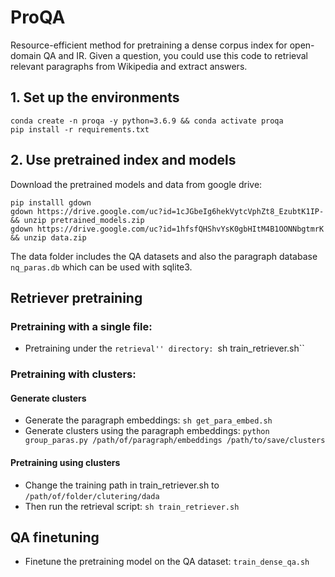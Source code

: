 # ProQA

Resource-efficient method for pretraining a dense corpus index for open-domain QA and IR. Given a question, you could use this code to retrieval relevant paragraphs from Wikipedia and extract answers.

## 1. Set up the environments
```
conda create -n proqa -y python=3.6.9 && conda activate proqa
pip install -r requirements.txt
```

## 2. Use pretrained index and models
Download the pretrained models and data from google drive:
```
pip installl gdown
gdown https://drive.google.com/uc?id=1cJGbeIg6hekVytcVphZt8_EzubtK1IP- && unzip pretrained_models.zip
gdown https://drive.google.com/uc?id=1hfsfQHShvYsK0gbHItM4B1OONNbgtmrK && unzip data.zip
```
The data folder includes the QA datasets and also the paragraph database ``nq_paras.db`` which can be used with sqlite3. 

## Retriever pretraining
### Pretraining with a single file:
* Pretraining under the ``retrieval'' directory: ``sh train_retriever.sh``

### Pretraining with clusters:
#### Generate clusters
* Generate the paragraph embeddings: ``sh get_para_embed.sh``
* Generate clusters using the paragraph embeddings: ``python group_paras.py /path/of/paragraph/embeddings /path/to/save/clusters``

#### Pretraining using clusters
* Change the training path in train_retriever.sh to ``/path/of/folder/clutering/dada``
* Then run the retrieval script: ``sh train_retriever.sh``

## QA finetuning
* Finetune the pretraining model on the QA dataset: ``train_dense_qa.sh``
